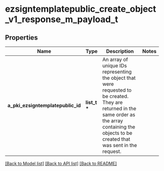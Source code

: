 # ezsigntemplatepublic_create_object_v1_response_m_payload_t

## Properties
Name | Type | Description | Notes
------------ | ------------- | ------------- | -------------
**a_pki_ezsigntemplatepublic_id** | **list_t \*** | An array of unique IDs representing the object that were requested to be created.  They are returned in the same order as the array containing the objects to be created that was sent in the request. | 

[[Back to Model list]](../README.md#documentation-for-models) [[Back to API list]](../README.md#documentation-for-api-endpoints) [[Back to README]](../README.md)



